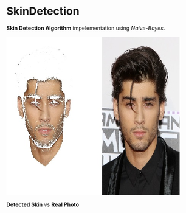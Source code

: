 # SkinDetection
**Skin Detection Algorithm** impelementation using *Naive-Bayes*.

![Comparison](Compare.jpg)

**Detected Skin** vs **Real Photo**

